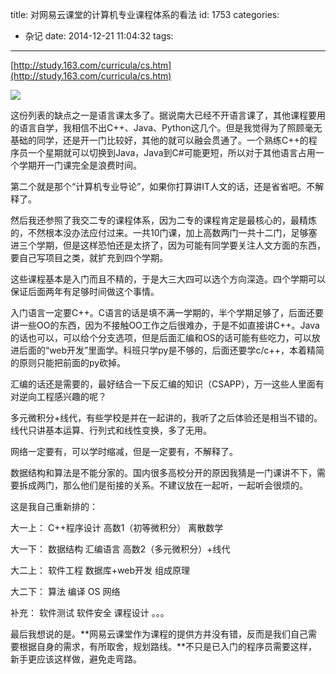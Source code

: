 title: 对网易云课堂的计算机专业课程体系的看法
id: 1753
categories:
  - 杂记
date: 2014-12-21 11:04:32
tags:
---

[http://study.163.com/curricula/cs.htm](http://study.163.com/curricula/cs.htm)

![](http://pic3.zhimg.com/37fef2722787f43de49e3070cf0c227e_b.jpg)

<!--more-->

这份列表的缺点之一是语言课太多了。据说南大已经不开语言课了，其他课程要用的语言自学，我相信不出C++、Java、Python这几个。但是我觉得为了照顾毫无基础的同学，还是开一门比较好，其他的就可以融会贯通了。一个熟练C++的程序员一个星期就可以切换到Java，Java到C#可能更短，所以对于其他语言占用一个学期开一门课完全是浪费时间。

第二个就是那个“计算机专业导论”，如果你打算讲IT人文的话，还是省省吧。不解释了。

然后我还参照了我交二专的课程体系，因为二专的课程肯定是最核心的，最精炼的，不然根本没办法应付过来。一共10门课，加上高数两门一共十二门，足够塞进三个学期，但是这样恐怕还是太挤了，因为可能有同学要关注人文方面的东西，要自己写项目之类，就扩充到四个学期。

这些课程基本是入门而且不精的，于是大三大四可以选个方向深造。四个学期可以保证后面两年有足够时间做这个事情。

入门语言一定要C++。C语言的话是填不满一学期的，半个学期足够了，后面还要讲一些OO的东西，因为不接触OO工作之后很难办，于是不如直接讲C++。Java的话也可以，可以给个分支选项，但是后面汇编和OS的话可能有些吃力，可以放进后面的“web开发”里面学。科班只学py是不够的，后面还要学c/c++，本着精简的原则只能把前面的py砍掉。

汇编的话还是需要的，最好结合一下反汇编的知识（CSAPP），万一这些人里面有对逆向工程感兴趣的呢？

多元微积分+线代，有些学校是并在一起讲的，我听了之后体验还是相当不错的。线代只讲基本运算、行列式和线性变换，多了无用。

网络一定要有，可以学时缩减，但是一定要有，不解释了。

数据结构和算法是不能分家的。国内很多高校分开的原因我猜是一门课讲不下，需要拆成两门，那么他们是衔接的关系。不建议放在一起听，一起听会很烦的。

这是我自己重新排的：

大一上：
C++程序设计
高数1（初等微积分）
离散数学

大一下：
数据结构
汇编语言
高数2（多元微积分）+线代

大二上：
软件工程
数据库+web开发
组成原理

大二下：
算法
编译
OS
网络

补充：
软件测试
软件安全
课程设计
。。。

最后我想说的是。**网易云课堂作为课程的提供方并没有错，反而是我们自己需要根据自身的需求，有所取舍，规划路线。**不只是已入门的程序员需要这样，新手更应该这样做，避免走弯路。